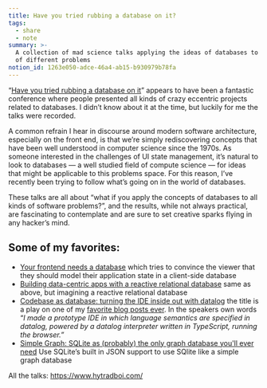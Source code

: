 ```yaml
---
title: Have you tried rubbing a database on it?
tags:
  - share
  - note
summary: >-
  A collection of mad science talks applying the ideas of databases to all kinds
  of different problems
notion_id: 1263e050-adce-46a4-ab15-b930979b78fa
---
```

“[Have you tried rubbing a database on it](https://www.hytradboi.com/)” appears to have been a fantastic conference where people presented all kinds of crazy eccentric projects related to databases. I didn’t know about it at the time, but luckily for me the talks were recorded.

A common refrain I hear in discourse around modern software architecture, especially on the front end, is that we’re simply rediscovering concepts that have been well understood in computer science since the 1970s. As someone interested in the challenges of UI state management, it’s natural to look to databases — a well studied field of compute science — for ideas that might be applicable to this problems space. For this reason, I’ve recently been trying to follow what’s going on in the world of databases.

These talks are all about “what if you apply the concepts of databases to all kinds of software problems?”, and the results, while not always practical, are fascinating to contemplate and are sure to set creative sparks flying in any hacker’s mind.

## Some of my favorites:

- [Your frontend needs a database](https://www.hytradboi.com/2022/your-frontend-needs-a-database) which tries to convince the viewer that they should model their application state in a client-side database
- [Building data-centric apps with a reactive relational database](https://www.hytradboi.com/2022/building-data-centric-apps-with-a-reactive-relational-database) same as above, but imagining a reactive relational database
- [Codebase as database: turning the IDE inside out with datalog](https://www.hytradboi.com/2022/codebase-as-database-turning-the-ide-inside-out-with-datalog) the title is a play on one of my [favorite blog posts ever](https://jordaneldredge.com/notes/a37c0cf1-c04e-4b86-bb84-bd561a378c69/). In the speakers own words “_I made a prototype IDE in which language semantics are specified in datalog, powered by a datalog interpreter written in TypeScript, running the browser.”_
- [Simple Graph: SQLite as (probably) the only graph database you'll ever need](https://www.hytradboi.com/2022/simple-graph-sqlite-as-probably-the-only-graph-database-youll-ever-need) Use SQLite’s built in JSON support to use SQlite like a simple graph database

All the talks: <https://www.hytradboi.com/>
